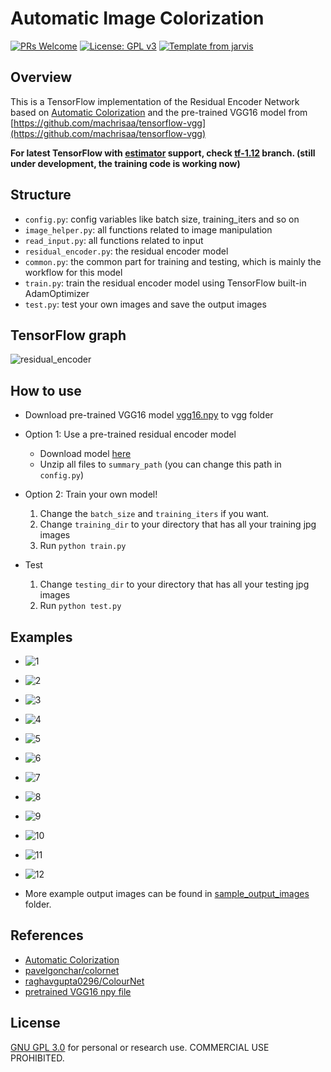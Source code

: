 # Automatic Image Colorization

[![PRs Welcome](https://img.shields.io/badge/PRs-welcome-brightgreen.svg?style=flat)](http://makeapullrequest.com)
[![License: GPL v3](https://img.shields.io/badge/License-GPL%20v3-blue.svg)](https://www.gnu.org/licenses/gpl-3.0)
[![Template from jarvis](https://img.shields.io/badge/Hi-Jarvis-ff69b4.svg)](https://github.com/Armour/Jarvis)

## Overview

This is a TensorFlow implementation of the Residual Encoder Network based on [Automatic Colorization](http://tinyclouds.org/colorize/) and the pre-trained VGG16 model from [https://github.com/machrisaa/tensorflow-vgg](https://github.com/machrisaa/tensorflow-vgg)

**For latest TensorFlow with [estimator](https://www.tensorflow.org/guide/estimators) support, check [tf-1.12](https://github.com/Armour/Automatic-Image-Colorization/tree/tf-1.12) branch. (still under development, the training code is working now)**

## Structure

* `config.py`: config variables like batch size, training_iters and so on
* `image_helper.py`: all functions related to image manipulation
* `read_input.py`: all functions related to input
* `residual_encoder.py`: the residual encoder model
* `common.py`: the common part for training and testing, which is mainly the workflow for this model
* `train.py`: train the residual encoder model using TensorFlow built-in AdamOptimizer
* `test.py`: test your own images and save the output images

## TensorFlow graph

![residual_encoder](images/residual_encoder.png)

## How to use

* Download pre-trained VGG16 model [vgg16.npy](https://drive.google.com/u/0/uc?id=1d0BRPQomC40L5xClfmuUBayRdJIdqKVb&export=download&confirm=t&uuid=ffb6f7e1-d71f-4f5d-a6a5-083f0b767e54&at=AB6BwCDjgV_wW8zsEGwQE5_Oh9kz:1691880071525) to vgg folder

* Option 1: Use a pre-trained residual encoder model
  * Download model [here](https://github.com/git-preet/IMAGE_COLORIZATION)
  * Unzip all files to `summary_path` (you can change this path in `config.py`)

* Option 2: Train your own model!
  1. Change the `batch_size` and `training_iters` if you want.
  2. Change `training_dir` to your directory that has all your training jpg images
  3. Run `python train.py`

* Test
  1. Change `testing_dir` to your directory that has all your testing jpg images
  2. Run `python test.py`

## Examples

* ![1](images/1.png)
* ![2](images/2.png)
* ![3](images/3.png)
* ![4](images/4.png)
* ![5](images/5.png)
* ![6](images/6.png)
* ![7](images/7.png)
* ![8](images/8.png)
* ![9](images/9.png)
* ![10](images/10.png)
* ![11](images/11.png)
* ![12](images/12.png)

* More example output images can be found in [sample_output_images](https://github.com/git-preet/IMAGE_COLORIZATION) folder.

## References

* [Automatic Colorization](http://tinyclouds.org/colorize/)
* [pavelgonchar/colornet](https://github.com/pavelgonchar/colornet)
* [raghavgupta0296/ColourNet](https://github.com/raghavgupta0296/ColourNet)
* [pretrained VGG16 npy file](https://github.com/machrisaa/tensorflow-vgg)


## License

[GNU GPL 3.0](https://github.com/git-preet/IMAGE_COLORIZATION/blob/main/LICENSE) for personal or research use. COMMERCIAL USE PROHIBITED.
